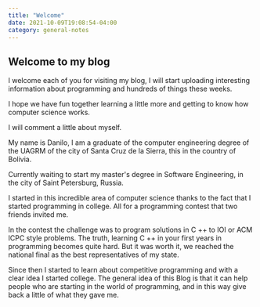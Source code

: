 ```yaml
---
title: "Welcome"
date: 2021-10-09T19:08:54-04:00
category: general-notes
---
```


## Welcome to my blog

I welcome each of you for visiting my blog, I will start uploading interesting information about programming and hundreds of things these weeks.

I hope we have fun together learning a little more and getting to know how computer science works.

I will comment a little about myself.

My name is Danilo, I am a graduate of the computer engineering degree of the UAGRM of the city of Santa Cruz de la Sierra, this in the country of Bolivia.

Currently waiting to start my master's degree in Software Engineering, in the city of Saint Petersburg, Russia.

I started in this incredible area of ​​computer science thanks to the fact that I started programming in college. All for a programming contest that two friends invited me.

In the contest the challenge was to program solutions in C ++ to IOI or ACM ICPC style problems. The truth, learning C ++ in your first years in programming becomes quite hard. But it was worth it, we reached the national final as the best representatives of my state.

Since then I started to learn about competitive programming and with a clear idea I started college. The general idea of ​​this Blog is that it can help people who are starting in the world of programming, and in this way give back a little of what they gave me.
